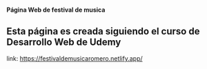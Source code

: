 #### Página Web de festival de musica
## Esta página es creada siguiendo el curso de Desarrollo Web de Udemy

link: https://festivaldemusicaromero.netlify.app/
